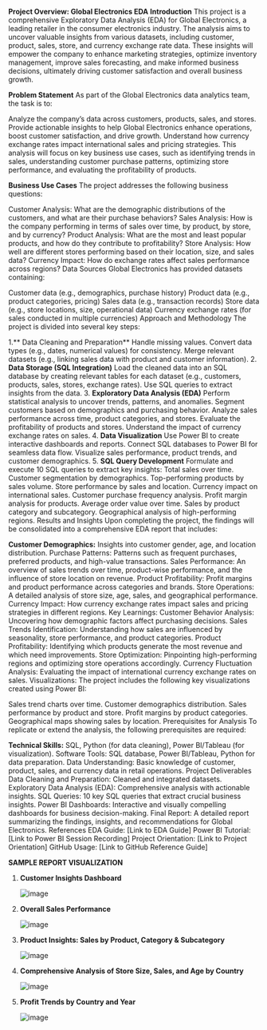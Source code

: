 **Project Overview: Global Electronics EDA**
**Introduction**
This project is a comprehensive Exploratory Data Analysis (EDA) for Global Electronics, a leading retailer in the consumer electronics industry. The analysis aims to uncover valuable insights from various datasets, including customer, product, sales, store, and currency exchange rate data. These insights will empower the company to enhance marketing strategies, optimize inventory management, improve sales forecasting, and make informed business decisions, ultimately driving customer satisfaction and overall business growth.

**Problem Statement**
As part of the Global Electronics data analytics team, the task is to:

Analyze the company’s data across customers, products, sales, and stores.
Provide actionable insights to help Global Electronics enhance operations, boost customer satisfaction, and drive growth.
Understand how currency exchange rates impact international sales and pricing strategies.
This analysis will focus on key business use cases, such as identifying trends in sales, understanding customer purchase patterns, optimizing store performance, and evaluating the profitability of products.

**Business Use Cases**
The project addresses the following business questions:

Customer Analysis: What are the demographic distributions of the customers, and what are their purchase behaviors?
Sales Analysis: How is the company performing in terms of sales over time, by product, by store, and by currency?
Product Analysis: What are the most and least popular products, and how do they contribute to profitability?
Store Analysis: How well are different stores performing based on their location, size, and sales data?
Currency Impact: How do exchange rates affect sales performance across regions?
Data Sources
Global Electronics has provided datasets containing:

Customer data (e.g., demographics, purchase history)
Product data (e.g., product categories, pricing)
Sales data (e.g., transaction records)
Store data (e.g., store locations, size, operational data)
Currency exchange rates (for sales conducted in multiple currencies)
Approach and Methodology
The project is divided into several key steps:

1.** Data Cleaning and Preparation**
Handle missing values.
Convert data types (e.g., dates, numerical values) for consistency.
Merge relevant datasets (e.g., linking sales data with product and customer information).
2. **Data Storage (SQL Integration)**
Load the cleaned data into an SQL database by creating relevant tables for each dataset (e.g., customers, products, sales, stores, exchange rates).
Use SQL queries to extract insights from the data.
3. **Exploratory Data Analysis (EDA)**
Perform statistical analysis to uncover trends, patterns, and anomalies.
Segment customers based on demographics and purchasing behavior.
Analyze sales performance across time, product categories, and stores.
Evaluate the profitability of products and stores.
Understand the impact of currency exchange rates on sales.
4. **Data Visualization**
Use Power BI to create interactive dashboards and reports.
Connect SQL databases to Power BI for seamless data flow.
Visualize sales performance, product trends, and customer demographics.
5. **SQL Query Development**
Formulate and execute 10 SQL queries to extract key insights:
Total sales over time.
Customer segmentation by demographics.
Top-performing products by sales volume.
Store performance by sales and location.
Currency impact on international sales.
Customer purchase frequency analysis.
Profit margin analysis for products.
Average order value over time.
Sales by product category and subcategory.
Geographical analysis of high-performing regions.
Results and Insights
Upon completing the project, the findings will be consolidated into a comprehensive EDA report that includes:

**Customer Demographics:** Insights into customer gender, age, and location distribution.
Purchase Patterns: Patterns such as frequent purchases, preferred products, and high-value transactions.
Sales Performance: An overview of sales trends over time, product-wise performance, and the influence of store location on revenue.
Product Profitability: Profit margins and product performance across categories and brands.
Store Operations: A detailed analysis of store size, age, sales, and geographical performance.
Currency Impact: How currency exchange rates impact sales and pricing strategies in different regions.
Key Learnings:
Customer Behavior Analysis: Uncovering how demographic factors affect purchasing decisions.
Sales Trends Identification: Understanding how sales are influenced by seasonality, store performance, and product categories.
Product Profitability: Identifying which products generate the most revenue and which need improvements.
Store Optimization: Pinpointing high-performing regions and optimizing store operations accordingly.
Currency Fluctuation Analysis: Evaluating the impact of international currency exchange rates on sales.
Visualizations:
The project includes the following key visualizations created using Power BI:

Sales trend charts over time.
Customer demographics distribution.
Sales performance by product and store.
Profit margins by product categories.
Geographical maps showing sales by location.
Prerequisites for Analysis
To replicate or extend the analysis, the following prerequisites are required:

**Technical Skills:** SQL, Python (for data cleaning), Power BI/Tableau (for visualization).
Software Tools: SQL database, Power BI/Tableau, Python for data preparation.
Data Understanding: Basic knowledge of customer, product, sales, and currency data in retail operations.
Project Deliverables
Data Cleaning and Preparation: Cleaned and integrated datasets.
Exploratory Data Analysis (EDA): Comprehensive analysis with actionable insights.
SQL Queries: 10 key SQL queries that extract crucial business insights.
Power BI Dashboards: Interactive and visually compelling dashboards for business decision-making.
Final Report: A detailed report summarizing the findings, insights, and recommendations for Global Electronics.
References
EDA Guide: [Link to EDA Guide]
Power BI Tutorial: [Link to Power BI Session Recording]
Project Orientation: [Link to Project Orientation]
GitHub Usage: [Link to GitHub Reference Guide]

**SAMPLE REPORT VISUALIZATION**

1) **Customer Insights Dashboard**



   ![image](https://github.com/user-attachments/assets/4c70f756-5aa4-4fd7-9d93-19e0445228fb)

2) **Overall Sales Performance**



   ![image](https://github.com/user-attachments/assets/458961d9-83d8-4df1-a57e-9d43387d8056)


   
3) **Product Insights: Sales by Product, Category & Subcategory**

   

   ![image](https://github.com/user-attachments/assets/9533be68-c921-4a19-9ea8-ad1c2e81281b)



4) **Comprehensive Analysis of Store Size, Sales, and Age by Country**

   

   ![image](https://github.com/user-attachments/assets/f7fec79d-810c-450a-8988-4519e24cc471)




5) **Profit Trends by Country and Year**

   ![image](https://github.com/user-attachments/assets/7fa2e7aa-c318-4096-bf32-5b7df3232feb)
